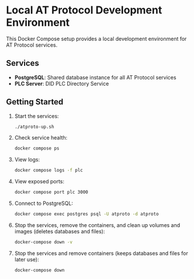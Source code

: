 # Local AT Protocol Development Environment

This Docker Compose setup provides a local development environment for AT Protocol services.

## Services

- **PostgreSQL**: Shared database instance for all AT Protocol services
- **PLC Server**: DID PLC Directory Service

## Getting Started

1. Start the services:

   ```bash
   ./atproto-up.sh
   ```

2. Check service health:

   ```bash
   docker compose ps
   ```

3. View logs:

   ```bash
   docker compose logs -f plc
   ```

4. View exposed ports:

   ```bash
   docker compose port plc 3000
   ```

5. Connect to PostgreSQL:

   ```bash
   docker compose exec postgres psql -U atproto -d atproto
   ```

6. Stop the services, remove the containers, and clean up volumes and images (deletes databases and files):

   ```bash
   docker-compose down -v
   ```

7. Stop the services and remove containers (keeps databases and files for later use):

   ```bash
   docker-compose down
   ```
